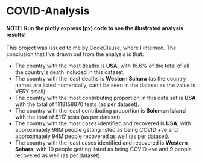 # COVID-Analysis
#### NOTE: Run the plotly express (px) code to see the illustrated analysis results!
This project was issued to me by CodeClause, where I interned.
The conclusion that I've drawn out from the analysis is that:
- The country with the most deaths is **USA**, with 16.6% of the total of all the country's death included in this dataset. 
- The country with the least deaths is **Western Sahara** (as the country names are listed numerically, can't be seen in the dataset as the value is VERY small)
- The country with the most contributing proportion in this data set is **USA** with the total of 1118158870 tests (as per dataset).
- The country with the least contributing proportion is **Soloman Island** with the total of 5117 tests (as per dataset).
- The country with the most cases identified and recovered is **USA**, with approximately 98M people getting listed as being COVID +ve and approximately 94M people recovered as well (as per dataset).
- The country with the least cases identified and recovered is **Western Sahara**, with 10 people getting listed as being COVID +ve and 9 people recovered as well (as per dataset).
